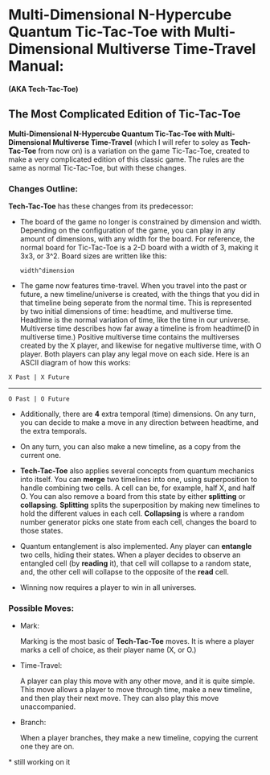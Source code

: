 <p align="center">
  <h1>Multi-Dimensional N-Hypercube Quantum Tic-Tac-Toe with Multi-Dimensional Multiverse Time-Travel Manual:</h1>
  <h4>(AKA Tech-Tac-Toe)</h4>
  <h2>The Most Complicated Edition of Tic-Tac-Toe</h2>
</p>

**Multi-Dimensional N-Hypercube Quantum Tic-Tac-Toe with Multi-Dimensional Multiverse Time-Travel** (which I will refer to soley as **Tech-Tac-Toe** from now on) is a variation on the game Tic-Tac-Toe, created to make a very complicated edition of this classic game. The rules are the same as normal Tic-Tac-Toe, but with these changes.

### Changes Outline:

**Tech-Tac-Toe** has these changes from its predecessor:

- The board of the game no longer is constrained by dimension and width. Depending on the configuration of the game, you can play in any amount of dimensions, with any width for the board. For reference, the normal board for Tic-Tac-Toe is a 2-D board with a width of 3, making it 3x3, or 3^2. Board sizes are written like this:

    `width^dimension`

- The game now features time-travel. When you travel into the past or future, a new timeline/universe is created, with the things that you did in that timeline being seperate from the normal time. This is represented by two initial dimensions of time: headtime, and multiverse time. Headtime is the normal variation of time, like the time in our universe. Multiverse time describes how far away a timeline is from headtime(0 in multiverse time.) Positive multiverse time contains the multiverses created by the X player, and likewise for negative multiverse time, with O player. Both players can play any legal move on each side. Here is an ASCII diagram of how this works:

`X Past | X Future`

<hr>

`O Past | O Future`

- Additionally, there are **4** extra temporal (time) dimensions. On any turn, you can decide to make a move in any direction between headtime, and the extra temporals.

- On any turn, you can also make a new timeline, as a copy from the current one.

- **Tech-Tac-Toe** also applies several concepts from quantum mechanics into itself. You can **merge** two timelines into one, using superposition to handle combining two cells. A cell can be, for example, half X, and half O. You can also remove a board from this state by either **splitting** or **collapsing**. **Splitting** splits the superposition by making new timelines to hold the different values in each cell. **Collapsing** is where a random number generator picks one state from each cell, changes the board to those states.

- Quantum entanglement is also implemented. Any player can **entangle** two cells, hiding their states. When a player decides to observe an entangled cell (by **reading** it), that cell will collapse to a random state, and, the other cell will collapse to the opposite of the **read** cell.

- Winning now requires a player to win in all universes.

### Possible Moves:

- Mark:

    Marking is the most basic of **Tech-Tac-Toe** moves. It is where a player marks a cell of choice, as their player name (X, or O.)

- Time-Travel:

    A player can play this move with any other move, and it is quite simple. This move allows a player to move through time, make a new timeline, and then play their next move. They can also play this move unaccompanied.

- Branch:

    When a player branches, they make a new timeline, copying the current one they are on.

\* still working on it
